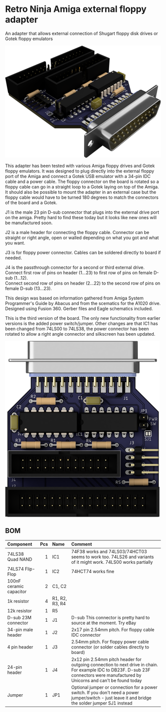 # Retro Ninja Amiga external floppy adapter
An adapter that allows external connection of Shugart floppy disk drives or Gotek floppy emulators

<img src="images/rev3_render.png" alt="render" width="700"/>

This adapter has been tested with various Amiga floppy drives and Gotek floppy emulators.
It was designed to plug directly into the external floppy port of the Amiga and connect a Gotek USB emulator with a 34-pin IDC cable and a power cable. The floppy connector on the board is rotated so a floppy cable can go in a straight loop to a Gotek laying on top of the Amiga.
It should also be possible to mount the adapter in an external case but the floppy cable would have to be turned 180 degrees to match the connectors of the board and a Gotek.

J1 is the male 23 pin D-sub connector that plugs into the external drive port on the amiga. Pretty hard to find these today but it looks like new ones will be manufactured soon.

J2 is a male header for connecting the floppy cable. Connector can be straight or right angle, open or walled depending on what you got and what you want.

J3 is for floppy power connector. Cables can be soldered directly to board if needed.

J4 is the passthrough connector for a second or third external drive.  
Connect first row of pins on header (1...23) to first row of pins on female D-sub (1...12).  
Connect second row of pins on header (2...22) to the second row of pins on female D-sub (13...23).  

This design was based on information gathered from Amiga System Programmer's Guide by Abacus and from the scematics for the A1020 drive.  
Designed using Fusion 360. Gerber files and Eagle schematics included.

This is the third version of the board. The only new functionality from earlier versions is the added power switch/jumper. Other changes are that IC1 has been changed from 74LS00 to 74LS38, the power connector has been rotated to allow a right angle connector and silkscreen has been updated.

<img src="images/rev3_render_top.png" alt="render top" width="500"/>

## BOM
 |Component|Pcs |Name|Comment|
 |:--------|---:|:---|:------|
 | 74LS38 Quad NAND | 1 | IC1 | 74F38 works and 74LS03/74HCT03 seems to work too. 74LS26 and variants of it might work. 74LS00 works partially |
 | 74LS74 Flip-Flop | 1 | IC2 | 74HCT74 works fine | 
 | 100nF ceramic capacitor | 2 | C1, C2 ||
 | 1k resistor | 4 | R1, R2, R3, R4 ||
 | 12k resistor | 1 | R5 ||
 | D-sub 23M connector | 1 | J1 | D-sub This connector is pretty hard to source at the moment. Try eBay |
 | 34-pin male header | 1 | J2 | 2x17 pin 2.54mm pitch. For floppy cable IDC connector |
 | 4 pin header | 1 | J3 | 2.54mm pitch. For floppy power cable connector (or solder cables directly to board) |
 | 24-pin header | 1 | J4 | 2x12 pin 2.54mm pitch header for outgoing connection to next drive in chain. For example IDC to DB23F. D-sub 23F connectors were manufactured by Unicorns and can't be found today |
 | Jumper | 1 | JP1 | Optional jumper or connection for a power switch. If you don't need a power jumper/switch - just leave it and bridge the solder jumper SJ1 instead |
